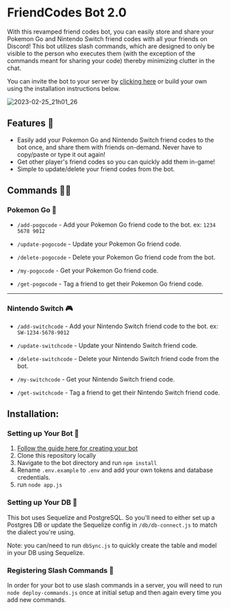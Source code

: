 # FriendCodes Bot 2.0 
With this revamped friend codes bot, you can easily store and share your Pokemon Go and Nintendo Switch friend codes with all your friends on Discord! This bot utilizes slash commands, which are designed to only be visible to the person who executes them (with the exception of the commands meant for sharing your code) thereby minimizing clutter in the chat.

You can invite the bot to your server by [clicking here](https://discord.com/api/oauth2/authorize?client_id=749100429597736970&permissions=543850622016&scope=bot) or build your own using the installation instructions below.


![2023-02-25_21h01_26](https://user-images.githubusercontent.com/13428576/221390067-cf77b541-f413-476a-907a-a577f35219f8.png)

## Features :star2:
* Easily add your Pokemon Go and Nintendo Switch friend codes to the bot once, and share them with friends on-demand. Never have to copy/paste or type it out again!
* Get other player's friend codes so you can quickly add them in-game!
* Simple to update/delete your friend codes from the bot.

## Commands :mage_man:

### Pokemon Go :iphone:

* `/add-pogocode` - Add your Pokemon Go friend code to the bot. ex: `1234 5678 9012`

* `/update-pogocode` - Update your Pokemon Go friend code.

* `/delete-pogocode` - Delete your Pokemon Go friend code from the bot.

* `/my-pogocode` - Get your Pokemon Go friend code.

* `/get-pogocode` - Tag a friend to get their Pokemon Go friend code.
***
### Nintendo Switch :video_game:
* `/add-switchcode` - Add your Nintendo Switch friend code to the bot. ex: `SW-1234-5678-9012`

* `/update-switchcode` - Update your Nintendo Switch friend code.

* `/delete-switchcode` - Delete your Nintendo Switch friend code from the bot.

* `/my-switchcode` - Get your Nintendo Switch friend code.

* `/get-switchcode` - Tag a friend to get their Nintendo Switch friend code.

## Installation:

### Setting up Your Bot :robot:
1.  [Follow the guide here for creating your bot](https://discordjs.guide/preparations/setting-up-a-bot-application.html)
2.  Clone this repository locally
3.  Navigate to the bot directory and run `npm install`
4.  Rename `.env.example` to `.env` and add your own tokens and database credentials.
5.  run `node app.js`

### Setting up Your DB :minidisc:
This bot uses Sequelize and PostgreSQL. So you'll need to either set up a Postgres DB or update the Sequelize config in `/db/db-connect.js` to match the dialect you're using.

Note: you can/need to run `dbSync.js` to quickly create the table and model in your DB using Sequelize.
 
### Registering Slash Commands :memo:
In order for your bot to use slash commands in a server, you will need to run `node deploy-commands.js` once at initial setup and then again every time you add new commands.
